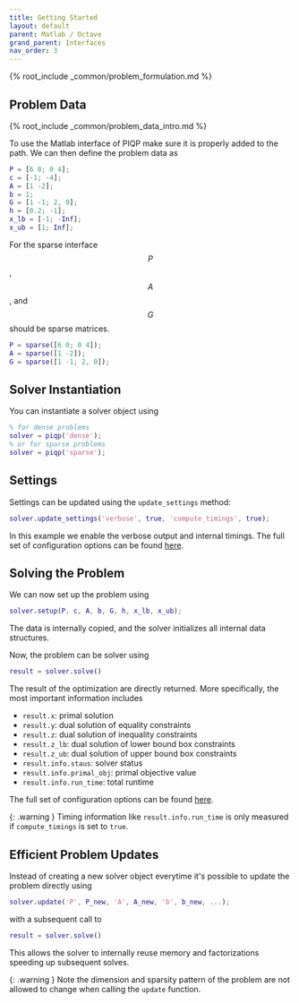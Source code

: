 ```yaml
---
title: Getting Started
layout: default
parent: Matlab / Octave
grand_parent: Interfaces
nav_order: 3
---
```


{% root_include _common/problem_formulation.md %}

## Problem Data

{% root_include _common/problem_data_intro.md %}

To use the Matlab interface of PIQP make sure it is properly added to the path.
We can then define the problem data as

```matlab
P = [6 0; 0 4];
c = [-1; -4];
A = [1 -2];
b = 1;
G = [1 -1; 2, 0];
h = [0.2; -1];
x_lb = [-1; -Inf];
x_ub = [1; Inf];
```

For the sparse interface $$P$$, $$A$$, and $$G$$ should be sparse matrices.

```matlab
P = sparse([6 0; 0 4]);
A = sparse([1 -2]);
G = sparse([1 -1; 2, 0]);
```

## Solver Instantiation

You can instantiate a solver object using

```matlab
% for dense problems
solver = piqp('dense');
% or for sparse problems
solver = piqp('sparse');
```

## Settings

Settings can be updated using the `update_settings` method:

```matlab
solver.update_settings('verbose', true, 'compute_timings', true);
```

In this example we enable the verbose output and internal timings. The full set of configuration options can be found [here]({{site.baseurl}}/interfaces/settings).

## Solving the Problem

We can now set up the problem using

```matlab
solver.setup(P, c, A, b, G, h, x_lb, x_ub);
```

The data is internally copied, and the solver initializes all internal data structures.

Now, the problem can be solver using

```matlab
result = solver.solve()
```

The result of the optimization are directly returned. More specifically, the most important information includes
* `result.x`: primal solution
* `result.y`: dual solution of equality constraints
* `result.z`: dual solution of inequality constraints
* `result.z_lb`: dual solution of lower bound box constraints
* `result.z_ub`: dual solution of upper bound box constraints
* `result.info.staus`: solver status
* `result.info.primal_obj`: primal objective value
* `result.info.run_time`: total runtime

The full set of configuration options can be found [here]({{site.baseurl}}/interfaces/result).

{: .warning }
Timing information like `result.info.run_time` is only measured if `compute_timings` is set to `true`.

## Efficient Problem Updates

Instead of creating a new solver object everytime it's possible to update the problem directly using

```matlab
solver.update('P', P_new, 'A', A_new, 'b', b_new, ...);
```

with a subsequent call to

```matlab
result = solver.solve()
```

This allows the solver to internally reuse memory and factorizations speeding up subsequent solves.

{: .warning }
Note the dimension and sparsity pattern of the problem are not allowed to change when calling the `update` function.
